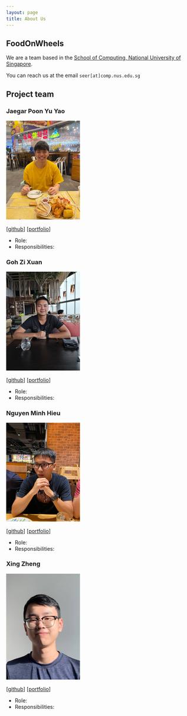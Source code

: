 ```yaml
---
layout: page
title: About Us
---
```

## FoodOnWheels

We are a team based in the [School of Computing, National University of Singapore](http://www.comp.nus.edu.sg).

You can reach us at the email `seer[at]comp.nus.edu.sg`

## Project team

### Jaegar Poon Yu Yao

<img src="images/jaegarpoon.png" width="200px">

[[github](https://github.com/jaegarpoon)] [[portfolio](team/jaegarpoon.md)]

* Role: 
* Responsibilities: 

### Goh Zi Xuan

<img src="images/zxgoh.jpg" width="200px">

[[github](https://github.com/zxgoh)] [[portfolio](team/zxgoh.md)]

* Role: 
* Responsibilities: 

### Nguyen Minh Hieu

<img src="images/hieunm1821.png" width="200px">

[[github](http://github.com/hieunm1821)]
[[portfolio](team/hieunm1821.md)]

* Role: 
* Responsibilities: 

### Xing Zheng

<img src="images/xzzz3.png" width="200px">

[[github](http://github.com/xzzz3)]
[[portfolio](team/xzzz3.md)]

* Role: 
* Responsibilities: 
